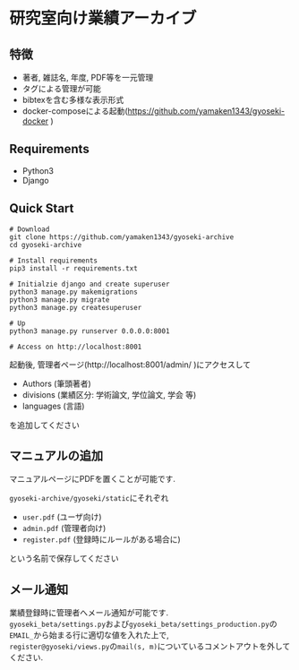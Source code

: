 # 研究室向け業績アーカイブ
## 特徴
- 著者, 雑誌名, 年度, PDF等を一元管理
- タグによる管理が可能
- bibtexを含む多様な表示形式
- docker-composeによる起動(https://github.com/yamaken1343/gyoseki-docker )

## Requirements
- Python3
- Django

## Quick Start
```
# Download
git clone https://github.com/yamaken1343/gyoseki-archive
cd gyoseki-archive

# Install requirements
pip3 install -r requirements.txt

# Initialzie django and create superuser
python3 manage.py makemigrations
python3 manage.py migrate
python3 manage.py createsuperuser

# Up
python3 manage.py runserver 0.0.0.0:8001

# Access on http://localhost:8001
```
起動後, 管理者ページ(http://localhost:8001/admin/ )にアクセスして
- Authors (筆頭著者)
- divisions (業績区分: 学術論文, 学位論文, 学会 等)
- languages (言語)

を追加してください

## マニュアルの追加
マニュアルページにPDFを置くことが可能です.
  
`gyoseki-archive/gyoseki/static`にそれぞれ
- `user.pdf` (ユーザ向け)
- `admin.pdf` (管理者向け)
- `register.pdf` (登録時にルールがある場合に)

という名前で保存してください

## メール通知
業績登録時に管理者へメール通知が可能です.  
`gyoseki_beta/settings.py`および`gyoseki_beta/settings_production.py`の`EMAIL_`から始まる行に適切な値を入れた上で,   
`register@gyoseki/views.py`の`mail(s, m)`についているコメントアウトを外してください.
